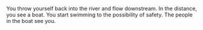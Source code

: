 You throw yourself back into the river and flow downstream.
In the distance, you see a boat. You start swimming to the possibility of safety.
The people in the boat see you.